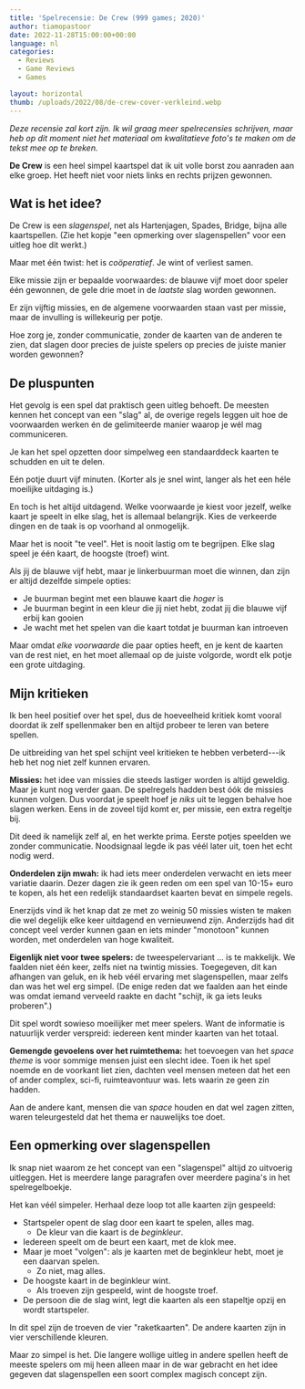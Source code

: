 ```yaml
---
title: 'Spelrecensie: De Crew (999 games; 2020)'
author: tiamopastoor
date: 2022-11-28T15:00:00+00:00
language: nl
categories:
  - Reviews
  - Game Reviews
  - Games

layout: horizontal
thumb: /uploads/2022/08/de-crew-cover-verkleind.webp
---
```


_Deze recensie zal kort zijn. Ik wil graag meer spelrecensies schrijven, maar heb op dit moment niet het materiaal om kwalitatieve foto's te maken om de tekst mee op te breken._

**De Crew** is een heel simpel kaartspel dat ik uit volle borst zou aanraden aan elke groep. Het heeft niet voor niets links en rechts prijzen gewonnen.

## Wat is het idee?

De Crew is een _slagenspel_, net als Hartenjagen, Spades, Bridge, bijna alle kaartspellen. (Zie het kopje "een opmerking over slagenspellen" voor een uitleg hoe dit werkt.)

Maar met één twist: het is _coöperatief_. Je wint of verliest samen. 

Elke missie zijn er bepaalde voorwaardes: de blauwe vijf moet door speler één gewonnen, de gele drie moet in de _laatste_ slag worden gewonnen.

Er zijn vijftig missies, en de algemene voorwaarden staan vast per missie, maar de invulling is willekeurig per potje.

Hoe zorg je, zonder communicatie, zonder de kaarten van de anderen te zien, dat slagen door precies de juiste spelers op precies de juiste manier worden gewonnen?

## De pluspunten

Het gevolg is een spel dat praktisch geen uitleg behoeft. De meesten kennen het concept van een "slag" al, de overige regels leggen uit hoe de voorwaarden werken én de gelimiteerde manier waarop je wél mag communiceren.

Je kan het spel opzetten door simpelweg een standaarddeck kaarten te schudden en uit te delen.

Eén potje duurt vijf minuten. (Korter als je snel wint, langer als het een héle moeilijke uitdaging is.)

En toch is het altijd uitdagend. Welke voorwaarde je kiest voor jezelf, welke kaart je speelt in elke slag, het is allemaal belangrijk. Kies de verkeerde dingen en de taak is op voorhand al onmogelijk. 

Maar het is nooit "te veel". Het is nooit lastig om te begrijpen. Elke slag speel je één kaart, de hoogste (troef) wint. 

Als jij de blauwe vijf hebt, maar je linkerbuurman moet die winnen, dan zijn er altijd dezelfde simpele opties:

  * Je buurman begint met een blauwe kaart die _hoger_ is
  * Je buurman begint in een kleur die jij niet hebt, zodat jij die blauwe vijf erbij kan gooien
  * Je wacht met het spelen van die kaart totdat je buurman kan introeven

Maar omdat _elke voorwaarde_ die paar opties heeft, en je kent de kaarten van de rest niet, en het moet allemaal op de juiste volgorde, wordt elk potje een grote uitdaging.

## Mijn kritieken

Ik ben heel positief over het spel, dus de hoeveelheid kritiek komt vooral doordat ik zelf spellenmaker ben en altijd probeer te leren van betere spellen.

De uitbreiding van het spel schijnt veel kritieken te hebben verbeterd---ik heb het nog niet zelf kunnen ervaren.

**Missies:** het idee van missies die steeds lastiger worden is altijd geweldig. Maar je kunt nog verder gaan. De spelregels hadden best óók de missies kunnen volgen. Dus voordat je speelt hoef je _niks_ uit te leggen behalve hoe slagen werken. Eens in de zoveel tijd komt er, per missie, een extra regeltje bij. 

Dit deed ik namelijk zelf al, en het werkte prima. Eerste potjes speelden we zonder communicatie. Noodsignaal legde ik pas véél later uit, toen het echt nodig werd.

**Onderdelen zijn mwah:** ik had iets meer onderdelen verwacht en iets meer variatie daarin. Dezer dagen zie ik geen reden om een spel van 10-15+ euro te kopen, als het een redelijk standaardset kaarten bevat en simpele regels. 

Enerzijds vind ik het knap dat ze met zo weinig 50 missies wisten te maken die wel degelijk elke keer uitdagend en vernieuwend zijn. Anderzijds had dit concept veel verder kunnen gaan en iets minder "monotoon" kunnen worden, met onderdelen van hoge kwaliteit.

**Eigenlijk niet voor twee spelers:** de tweespelervariant ... is te makkelijk. We faalden niet één keer, zelfs niet na twintig missies. Toegegeven, dit kan afhangen van geluk, en ik heb véél ervaring met slagenspellen, maar zelfs dan was het wel erg simpel. (De enige reden dat we faalden aan het einde was omdat iemand verveeld raakte en dacht "schijt, ik ga iets leuks proberen".)

Dit spel wordt sowieso moeilijker met meer spelers. Want de informatie is natuurlijk verder verspreid: iedereen kent minder kaarten van het totaal.

**Gemengde gevoelens over het ruimtethema:** het toevoegen van het _space theme_ is voor sommige mensen juist een slecht idee. Toen ik het spel noemde en de voorkant liet zien, dachten veel mensen meteen dat het een of ander complex, sci-fi, ruimteavontuur was. Iets waarin ze geen zin hadden.

Aan de andere kant, mensen die van _space_ houden en dat wel zagen zitten, waren teleurgesteld dat het thema er nauwelijks toe doet.

## Een opmerking over slagenspellen

Ik snap niet waarom ze het concept van een "slagenspel" altijd zo uitvoerig uitleggen. Het is meerdere lange paragrafen over meerdere pagina's in het spelregelboekje. 

Het kan véél simpeler. Herhaal deze loop tot alle kaarten zijn gespeeld:

  * Startspeler opent de slag door een kaart te spelen, alles mag. 
      * De kleur van die kaart is de _beginkleur_.
  * Iedereen speelt om de beurt een kaart, met de klok mee. 
  * Maar je moet "volgen": als je kaarten met de beginkleur hebt, moet je een daarvan spelen.
      * Zo niet, mag alles.
  * De hoogste kaart in de beginkleur wint.
      * Als troeven zijn gespeeld, wint de hoogste troef.
  * De persoon die de slag wint, legt die kaarten als een stapeltje opzij en wordt startspeler.

In dit spel zijn de troeven de vier "raketkaarten". De andere kaarten zijn in vier verschillende kleuren.

Maar zo simpel is het. Die langere wollige uitleg in andere spellen heeft de meeste spelers om mij heen alleen maar in de war gebracht en het idee gegeven dat slagenspellen een soort complex magisch concept zijn.